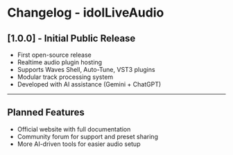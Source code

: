 # Changelog - idolLiveAudio

## [1.0.0] - Initial Public Release
- First open-source release  
- Realtime audio plugin hosting  
- Supports Waves Shell, Auto-Tune, VST3 plugins  
- Modular track processing system  
- Developed with AI assistance (Gemini + ChatGPT)  

---

## Planned Features
- Official website with full documentation  
- Community forum for support and preset sharing  
- More AI-driven tools for easier audio setup  

